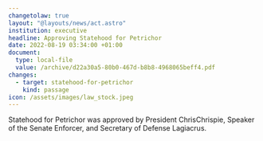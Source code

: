 ```yaml
---
changetolaw: true
layout: "@layouts/news/act.astro"
institution: executive
headline: Approving Statehood for Petrichor
date: 2022-08-19 03:34:00 +01:00
document:
  type: local-file
  value: /archive/d22a30a5-80b0-467d-b8b8-4968065beff4.pdf
changes:
  - target: statehood-for-petrichor
    kind: passage
icon: /assets/images/law_stock.jpeg
---
```

Statehood for Petrichor was approved by President ChrisChrispie, Speaker of the Senate Enforcer, and Secretary of Defense Lagiacrus.
